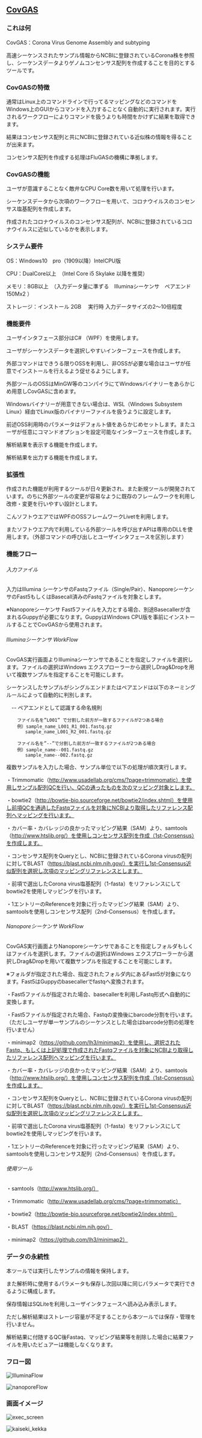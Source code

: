 ## **<u>CovGAS </u>**





### これは何 

CovGAS：Corona Virus Genome Assembly and subtyping　

高速シーケンスされたサンプル情報からNCBIに登録されているCorona株を参照し、シーケンスデータよりゲノムコンセンサス配列を作成することを目的とするツールです。



### CovGASの特徴

通常はLinux上のコマンドラインで行ってるマッピングなどのコマンドをWindows上のGUIからコマンドを入力することなく自動的に実行されます。実行されるワークフローによりコマンドを扱うよりも時間をかけずに結果を取得できます。

結果はコンセンサス配列と共にNCBIに登録されている近似株の情報を得ることが出来ます。

コンセンサス配列を作成する処理はFluGASの機構に準拠します。





### CovGASの機能

ユーザが意識することなく敵弁なCPU Core数を用いて処理を行います。

シーケンスデータから次項のワークフローを用いて、コロナウイルスのコンセンサス塩基配列を作成します。

作成されたコロナウイルスのコンセンサス配列が、NCBIに登録されているコロナウイルスに近似しているかを表示します。





### システム要件

OS：Windows10　pro（1909以降）IntelCPU版

CPU：DualCore以上　（Intel Core i5 Skylake 以降を推奨）

メモリ：8GB以上　（入力データ量に準ずる　Illuminaシーケンサ　ペアエンド 150Mx2 ）

ストレージ：インストール 2GB　 実行時 入力データサイズの2～10倍程度





### 機能要件

ユーザインタフェース部分はC# （WPF）を使用します。

ユーザがシーケンスデータを選択しやすいインターフェースを作成します。

外部コマンドはできうる限りOSSを利用し、非OSSが必要な場合はユーザが任意でインストールを行えるよう促せるようにします。

外部ツールのOSSはMinGW等のコンパイラにてWindowsバイナリーをあらかじめ用意しCovGASに含めます。

Windowsバイナリーが用意できない場合は、WSL（Windows Subsystem Linux）経由でLinux版のバイナリーファイルを扱うように設定します。

前述OSS利用時のパラメータはデフォルト値をあらかじめセットします。またユーザが任意にコマンドオプションを設定可能なインターフェースを作成します。

解析結果を表示する機能を作成します。

解析結果を出力する機能を作成します。





### 拡張性

作成された機能が利用するツールが日々更新され、また新規ツールが開発されています。のちに外部ツールの変更が容易なように既存のフレームワークを利用し改修・変更を行いやすい設計とします。

こんソフトウエアではWPFのOSSフレームワークLivetを利用します。

またソフトウエア内で利用している外部ツールを呼び出すAPIは専用のDLLを使用します。（外部コマンドの呼び出しとユーザインタフェースを区別します）





### 機能フロー

###### 入力ファイル

入力はIllumina シーケンサのFastqファイル（Single/Pair）、NanoporeシーケンサのFast5もしくはBasecall済みのFastqファイルを対象とします。

※Nanoporeシーケンサ Fast5ファイルを入力とする場合、別途Basecallerが含まれるGuppyが必要になります。GuppyはWindows CPU版を事前にインストールすることでCovGASから使用されます。



###### Illuminaシーケンサ WorkFlow

CovGAS実行画面よりIlluminaシーケンサであることを指定しファイルを選択します。ファイルの選択はWindows エクスプローラーから選択しDrag&Dropを用いて複数サンプルを指定することを可能にします。

シーケンスしたサンプルがシングルエンドまたはペアエンドは以下のネーミングルールによって自動的に判別します。

　-- ペアエンドとして認識する命名規則

```
 	ファイル名を”L001” で分割した前方が一致するファイルが2つある場合
 	例）sample_name_L001_R1_001.fastq.gz
 	   sample_name_L001_R2_001.fastq.gz

	ファイル名を”--”で分割した前方が一致するファイルが2つある場合
	例）sample_name--001.fastq.gz
 	   sample_name--002.fastq.gz

```



複数サンプルを入力した場合、サンプル単位で以下の処理が順次実行します。

・Trimmomatic（http://www.usadellab.org/cms/?page=trimmomatic）を使用しサンプル配列QCを行い、QCの通ったものを次のマッピング対象とします。

・bowtie2（http://bowtie-bio.sourceforge.net/bowtie2/index.shtml）を使用し前項QCを通過したFastqファイルを対象にNCBIより取得したリファレンス配列へマッピングを行います。

・カバー率・カバレッジの良かったマッピング結果（SAM）より、samtools（http://www.htslib.org/）を使用しコンセンサス配列を作成（1st-Consensus）を作成します。

・コンセンサス配列をQueryとし、NCBIに登録されているCorona virusの配列に対してBLAST（https://blast.ncbi.nlm.nih.gov/）を実行し1st-Consensus近似配列を選択し次項のマッピングリファレンスとします。

・前項で選出したCorona virus塩基配列（1-fasta）をリファレンスにしてbowtie2を使用しマッピングを行います。

・1エントリーのReferenceを対象に行ったマッピング結果（SAM）より、samtoolsを使用しコンセンサス配列（2nd-Consensus）を作成します。





###### Nanoporeシーケンサ WorkFlow

CovGAS実行画面よりNanoporeシーケンサであることを指定しフォルダもしくはファイルを選択します。ファイルの選択はWindows エクスプローラーから選択しDrag&Dropを用いて複数サンプルを指定することを可能にします。

※フォルダが指定された場合、指定されたフォルダ内にあるFast5が対象になります。Fast5はGuppyのbasecallerでfastqへ変換されます。



・Fast5ファイルが指定された場合、basecallerを利用しFastq形式へ自動的に変換します。

・Fast5ファイルが指定された場合、Fastqの変換後にbarcode分割を行います。（ただしユーザが単一サンプルのシーケンスとした場合はbarcode分割の処理を行いません）

・minimap2（https://github.com/lh3/minimap2）を使用し、選択されたFastq、もしくは上記処理で作成されたFastqファイルを対象にNCBIより取得したリファレンス配列へマッピングを行います。

・カバー率・カバレッジの良かったマッピング結果（SAM）より、samtools（http://www.htslib.org/）を使用しコンセンサス配列を作成（1st-Consensus）を作成します。

・コンセンサス配列をQueryとし、NCBIに登録されているCorona virusの配列に対してBLAST（https://blast.ncbi.nlm.nih.gov/）を実行し1st-Consensus近似配列を選択し次項のマッピングリファレンスとします。

・前項で選出したCorona virus塩基配列（1-fasta）をリファレンスにしてbowtie2を使用しマッピングを行います。

・1エントリーのReferenceを対象に行ったマッピング結果（SAM）より、samtoolsを使用しコンセンサス配列（2nd-Consensus）を作成します。





###### 使用ツール

・samtools（http://www.htslib.org/）

・Trimmomatic（http://www.usadellab.org/cms/?page=trimmomatic）

・bowtie2（http://bowtie-bio.sourceforge.net/bowtie2/index.shtml）

・BLAST（https://blast.ncbi.nlm.nih.gov/）

・minimap2（https://github.com/lh3/minimap2）





### データの永続性

本ツールでは実行したサンプルの情報を保持します。

また解析時に使用するパラメータも保存し次回以降に同じパラメータで実行できるように構成します。



保存情報はSQLiteを利用しユーザインタフェースへ読み込み表示します。

ただし解析結果はストレージ容量が不足することから本ツールでは保存・管理を行いません。

解析結果に付随するQC後Fastaq、マッピング結果等を削除した場合に結果ファイルを用いたビュアーは機能しなくなります。







### フロー図

![IlluminaFlow](C:\Users\nak\source\repos\CovGASv2\Doc\IlluminaFlow.png)





![nanoporeFlow](C:\Users\nak\source\repos\CovGASv2\Doc\nanoporeFlow.png)





### 画面イメージ



![exec_screen](C:\Users\nak\source\repos\CovGASv2\Doc\exec_screen.PNG)





![kaiseki_kekka](C:\Users\nak\source\repos\CovGASv2\Doc\kaiseki_kekka.PNG)